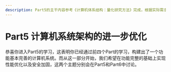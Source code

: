 ```yaml
---
description: Part5的主干内容参考《计算机体系结构：量化研究方法》完成，根据实际需求选取内容、调整讲解顺序，并且做了一定补充，力图讲解精简且思路清晰。
---
```


# Part5 计算机系统架构的进一步优化

恭喜你进入Part5的学习，这表明你已经通过前四个Part的学习，构建出了一个功能基本完善的计算机系统。而从这一部分开始，我们希望在功能完整的基础上实现性能优化以及安全加固，这两个主题分别会在Part5和Part6中讨论。
